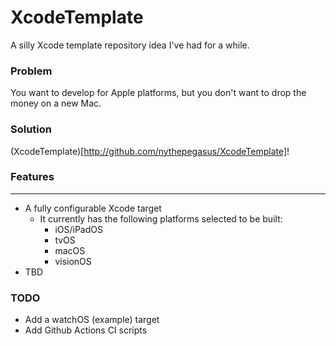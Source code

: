 # XcodeTemplate
A silly Xcode template repository idea I've had for a while.

### Problem
You want to develop for Apple platforms, but you don't want to drop the money on a new Mac.

### Solution
(XcodeTemplate)[http://github.com/nythepegasus/XcodeTemplate]!

### Features
---
* A fully configurable Xcode target
  * It currently has the following platforms selected to be built:
    * iOS/iPadOS
    * tvOS
    * macOS
    * visionOS
* TBD

### TODO
* Add a watchOS (example) target
* Add Github Actions CI scripts
